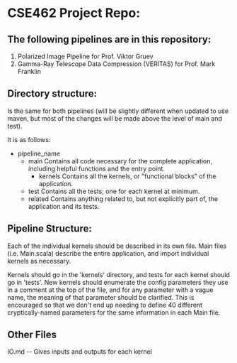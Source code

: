 # CSE462 Project Repo: #

## The following pipelines are in this repository: ##

<!-- For anyone new to markdown, the numbers used in this list don't actually matter for most compilers; they simply boil down to <li> tages within an <ol>. However, use sane numbers, anyway, since this does vary (and may change in future releases). -->

1. Polarized Image Pipeline for Prof. Viktor Gruev
2. Gamma-Ray Telescope Data Compression (VERITAS) for Prof. Mark Franklin

## Directory structure: ##

Is the same for both pipelines (will be slightly different when updated to use maven, but most of the changes will be made above the level of main and test).

It is as follows:

* pipeline\_name
  * main
    Contains all code necessary for the complete application, including
    helpful functions and the entry point.
    * kernels
      Contains all the kernels, or "functional blocks" of the application.
  * test
    Contains all the tests; one for each kernel at minimum.
  * related
    Contains anything related to, but not explicitly part of, the
    application and its tests.

## Pipeline Structure: ##

Each of the individual kernels should be described in its own file. Main files (i.e. Main.scala) describe the entire application, and import individual kernels as necessary.

Kernels should go in the 'kernels' directory, and tests for each kernel should go in 'tests'. 
New kernels should enumerate the config parameters they use in a comment at the top of the file, and for any parameter with a vague name, the meaning of that parameter should be clarified. 
This is encouraged so that we don't end up needing to define 40 different cryptically-named parameters for the same information in each Main file.

## Other Files ##

IO.md -- Gives inputs and outputs for each kernel

